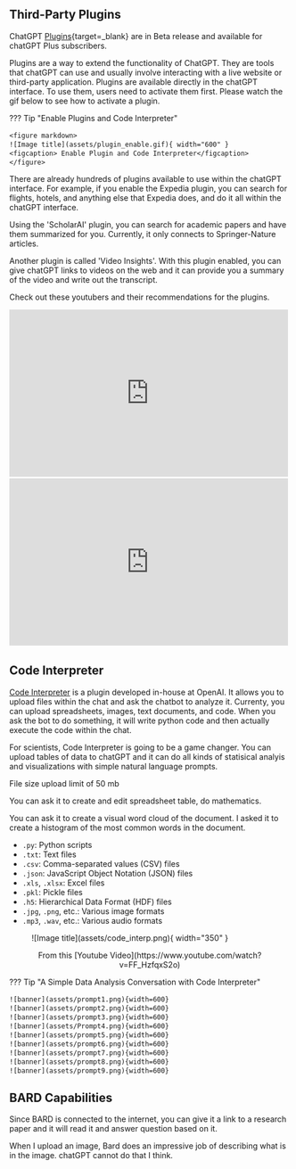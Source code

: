 ## Third-Party Plugins

ChatGPT [Plugins](https://openai.com/blog/chatgpt-plugins){target=_blank} are in Beta release and available for chatGPT Plus subscribers.

Plugins are a way to extend the functionality of ChatGPT. They are tools that chatGPT can use and usually involve interacting with a live website or third-party application. Plugins are available directly in the chatGPT interface. To use them, users need to activate them first. Please watch the gif below to see how to activate a plugin.


??? Tip "Enable Plugins and Code Interpreter"

    <figure markdown>
    ![Image title](assets/plugin_enable.gif){ width="600" }
    <figcaption> Enable Plugin and Code Interpreter</figcaption>
    </figure>


There are already hundreds of plugins available to use within the chatGPT interface. For example, if you enable the Expedia plugin, you can search for flights, hotels, and anything else that Expedia does, and do it all within the chatGPT interface. 

Using the 'ScholarAI' plugin, you can search for academic papers and have them summarized for you. Currently, it only connects to Springer-Nature articles. 

Another plugin is called 'Video Insights'. With this plugin enabled, you can give chatGPT  links to videos on the web and it can provide you a summary of the video and write out the transcript.

Check out these youtubers and their recommendations for the plugins. 

<iframe width="500" height="300" src="https://www.youtube.com/embed/XbkBjdwwyJA" title="I tried ALL ChatGPT PLUGINS and here&#39;s the best!" frameborder="0" allow="accelerometer; autoplay; clipboard-write; encrypted-media; gyroscope; picture-in-picture; web-share" allowfullscreen></iframe>

<iframe width="500" height="300" src="https://www.youtube.com/embed/3GDf9xArVJw" title="ChatGPT Plugins: Are They Really Helping Researchers or Just Hype?" frameborder="0" allow="accelerometer; autoplay; clipboard-write; encrypted-media; gyroscope; picture-in-picture; web-share" allowfullscreen></iframe>


## Code Interpreter

[Code Interpreter](https://openai.com/blog/chatgpt-plugins#code-interpreter{target=_blank}) is a plugin developed in-house at OpenAI. It allows you to upload files within the chat and ask the chatbot to analyze it. Currenty, you can upload spreadsheets, images, text documents, and code. When you ask the bot to do something, it will write python code and then actually execute the code within the chat. 

For scientists, Code Interpreter is going to be a game changer. You can upload tables of data to chatGPT and it can do all kinds of statisical analyis and visualizations with simple natural language prompts. 

File size upload limit of 50 mb

You can ask it to create and edit spreadsheet table, do mathematics. 

You can ask it to create a visual word cloud of the document. 
I asked it to create a histogram of the most common words in the document.


- `.py`: Python scripts
- `.txt`: Text files
- `.csv`: Comma-separated values (CSV) files
- `.json`: JavaScript Object Notation (JSON) files
- `.xls`, `.xlsx`: Excel files
- `.pkl`: Pickle files
- `.h5`: Hierarchical Data Format (HDF) files
- `.jpg`, `.png`, etc.: Various image formats
- `.mp3`, `.wav`, etc.: Various audio formats



<figure markdown>
![Image title](assets/code_interp.png){ width="350" }
<figcaption></figcaption>
</figure>
<center>From this [Youtube Video](https://www.youtube.com/watch?v=FF_HzfqxS2o)</center>

??? Tip "A Simple Data Analysis Conversation with Code Interpreter"
  
    ![banner](assets/prompt1.png){width=600}
    ![banner](assets/prompt2.png){width=600}
    ![banner](assets/prompt3.png){width=600}
    ![banner](assets/Prompt4.png){width=600}
    ![banner](assets/prompt5.png){width=600}
    ![banner](assets/prompt6.png){width=600}
    ![banner](assets/prompt7.png){width=600}
    ![banner](assets/prompt8.png){width=600}
    ![banner](assets/prompt9.png){width=600}

## BARD Capabilities

Since BARD is connected to the internet, you can give it a link to a research paper and it will read it and answer question based on it. 

When I upload an image, Bard does an impressive job of describing what is in the image. chatGPT cannot do that I think. 


